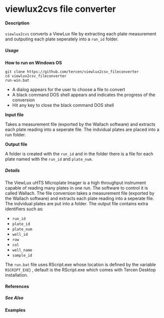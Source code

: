 # viewlux2cvs file converter

#### Description
`viewlux2cvs` converts a ViewLux file by extracting each plate measurement and outputing each plate seperately into a `run_id` folder.

##### Usage

__How to run on Windows OS__
```
git clone https://github.com/tercen/viewlux2csv_fileconverter
cd viewlux2csv_fileconverter
run-win.bat
```

* A dialog appears for the user to choose a file to convert
* A black command DOS shell appears and indicates the progress of the conversion
* Hit any key to close the black command DOS shell

__Input file__

Takes a measurement file (exported by the Wallach software) and extracts each plate reading into a seperate file. The indvidual plates are placed into a run folder.

__Output file__

A folder is created with the `run_id` and in the folder there is a file for each plate named with the `run_id` and `plate_num`.


##### Details
The ViewLux uHTS Microplate Imager is a high throughput instrument capable of reading many plates in one run. The software to control it is  called Wallach.
The file conversion takes a measurement file (exported by the Wallach software) and extracts each plate reading into a seperate file. The indvidual plates are put into a folder.  The output file contains extra identifiers such as:

* `run_id`
* `plate_id`
* `plate_num`
* `well_id`
* `row`
* `col`
* `well_name`
* `sample_id`

The `run.bat` file uses RScript.exe whose location is defined by the variable `RSCRIPT_EXE`) , default is the RScript.exe which comes with Tercen Desktop installation.

#### References

##### See Also 

#### Examples

